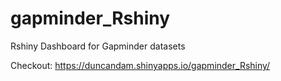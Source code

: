 # gapminder_Rshiny
Rshiny Dashboard for Gapminder datasets

Checkout:
https://duncandam.shinyapps.io/gapminder_Rshiny/
